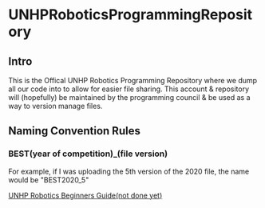 # UNHPRoboticsProgrammingRepository

## Intro

This is the Offical UNHP Robotics Programming Repository where we dump all our code into to allow for easier file sharing. This account & repository will (hopefully) be maintained by the programming council & be used as a way to version manage files.

## Naming Convention Rules

### **BEST(year of competition)_(file version)**

For example, if I was uploading the 5th version of the 2020 file, the name would be "BEST2020_5"

[UNHP Robotics Beginners Guide(not done yet)](https://www.markdownguide.org/cheat-sheet/)
